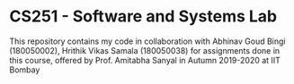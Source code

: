 # CS251 - Software and Systems Lab
This repository contains my code in collaboration with Abhinav Goud Bingi (180050002), Hrithik Vikas Samala (180050038) for assignments done in this course, offered by Prof. Amitabha Sanyal in Autumn 2019-2020 at IIT Bombay
